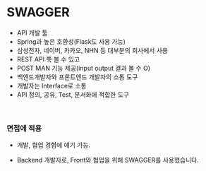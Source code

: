 # SWAGGER

- API 개발 툴
- Spring과 높은 호환성(Flask도 사용 가능)
- 삼성전자, 네이버, 카카오, NHN 등 대부분의 회사에서 사용
- REST API 쭉 볼 수 있고
- POST MAN 기능 제공(input output 결과 볼 수 O)
- 백엔드개발자와 프론트엔드 개발자의 소통 도구
- 개발자는 Interface로 소통
- API 정의, 공유, Test, 문서화에 적합한 도구

<br />

### 면접에 적용

- 개발, 협업 경험에 얘기 가능.

- Backend 개발자로, Front와 협업을 위해 SWAGGER를 사용했습니다.

